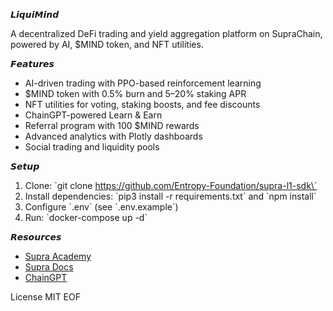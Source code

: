 𝙇𝙞𝙦𝙪𝙞𝙈𝙞𝙣𝙙

A decentralized DeFi trading and yield aggregation platform on SupraChain, powered by AI, $MIND token, and NFT utilities.

 𝙁𝙚𝙖𝙩𝙪𝙧𝙚𝙨
- AI-driven trading with PPO-based reinforcement learning
- $MIND token with 0.5% burn and 5–20% staking APR
- NFT utilities for voting, staking boosts, and fee discounts
- ChainGPT-powered Learn & Earn
- Referral program with 100 $MIND rewards
- Advanced analytics with Plotly dashboards
- Social trading and liquidity pools

 𝙎𝙚𝙩𝙪𝙥
1. Clone: \`git clone https://github.com/Entropy-Foundation/supra-l1-sdk\`
2. Install dependencies: \`pip3 install -r requirements.txt\` and \`npm install\`
3. Configure \`.env\` (see \`.env.example\`)
4. Run: \`docker-compose up -d\`

 𝙍𝙚𝙨𝙤𝙪𝙧𝙘𝙚𝙨
- [Supra Academy](https://supra.com/academy/)
- [Supra Docs](https://docs.supra.com/guides)
- [ChainGPT](https://chaingpt.org)

License
MIT
EOF
